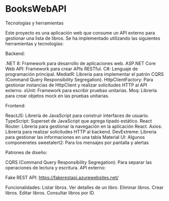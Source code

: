 # BooksWebAPI

Tecnologías y herramientas

Este proyecto es una aplicación web que consume un API externo para gestionar una lista de libros. Se ha implementado utilizando las siguientes herramientas y tecnologías:

Backend:

.NET 8: Framework para desarrollo de aplicaciones web.
ASP.NET Core Web API: Framework para crear APIs RESTful.
C#: Lenguaje de programación principal.
MediatR: Librería para implementar el patrón CQRS (Command Query Responsibility Segregation).
HttpClientFactory: Para gestionar instancias de HttpClient y realizar solicitudes HTTP al API externo.
xUnit: Framework para escribir pruebas unitarias.
Moq: Librería para crear objetos mock en las pruebas unitarias.


Frontend:

ReactJS: Librería de JavaScript para construir interfaces de usuario.
TypeScript: Superset de JavaScript que agrega tipado estático.
React Router: Librería para gestionar la navegación en la aplicación React.
Axios: Librería para realizar solicitudes HTTP al backend.
DevExtreme: Libreria para gestionar las informaciones en una tabla
Material UI: Algunos componenetes
sweetalert2: Para los mensajes por pantalla y alertas

Patrones de diseño:

CQRS (Command Query Responsibility Segregation): Para separar las operaciones de lectura y escritura.
API externo:

Fake REST API: https://fakerestapi.azurewebsites.net/

Funcionalidades:
Listar libros.
Ver detalles de un libro.
Eliminar libros.
Crear libros.
Editar libros.
Consultar libros por ID.

